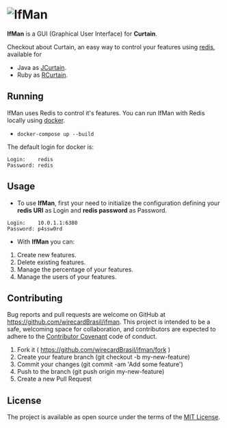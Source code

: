 # ![IfMan](https://raw.githubusercontent.com/wirecardBrasil/ifman/master/app/assets/images/ifman.png)

**IfMan** is a GUI (Graphical User Interface) for **Curtain**.

Checkout about Curtain, an easy way to control your features using [redis](http://redis.io/), available for
- Java as [JCurtain](https://github.com/wirecardBrasil/jcurtain).
- Ruby as [RCurtain](https://github.com/wirecardBrasil/rcurtain).

## Running

IfMan uses Redis to control it's features. You can run IfMan with Redis locally using [docker](https://docs.docker.com/engine/installation/).
- `docker-compose up --build`

The default login for docker is:
```
Login:    redis
Password: redis
```

## Usage

* To use **IfMan**, first your need to initialize the configuration defining your **redis URI** as Login and **redis password** as Password.

```
Login:    10.0.1.1:6380
Password: p4ssw0rd
```

* With **IfMan** you can:

1. Create new features.
2. Delete existing features.
3. Manage the percentage of your features.
4. Manage the users of your features.

## Contributing

Bug reports and pull requests are welcome on GitHub at https://github.com/wirecardBrasil/ifman. This project is intended to be a safe, welcoming space for collaboration, and contributors are expected to adhere to the [Contributor Covenant](http://contributor-covenant.org) code of conduct.

1. Fork it ( https://github.com/wirecardBrasil/ifman/fork )
2. Create your feature branch (git checkout -b my-new-feature)
3. Commit your changes (git commit -am 'Add some feature')
4. Push to the branch (git push origin my-new-feature)
5. Create a new Pull Request

## License

The project is available as open source under the terms of the [MIT License](http://opensource.org/licenses/MIT).
